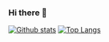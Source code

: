 ### Hi there 👋

[![Github stats](https://github-readme-stats.vercel.app/api?username=randomlylelo)](https://github.com/anuraghazra/github-readme-stats)
[![Top Langs](https://github-readme-stats.vercel.app/api/top-langs/?username=randomlylelo&layout=compact&hide=jupyter%20notebook)](https://github.com/anuraghazra/github-readme-stats)

<!--
**randomlylelo/randomlylelo** is a ✨ _special_ ✨ repository because its `README.md` (this file) appears on your GitHub profile.

Here are some ideas to get you started:

- 🔭 I’m currently working on ...
- 🌱 I’m currently learning ...
- 👯 I’m looking to collaborate on ...
- 🤔 I’m looking for help with ...
- 💬 Ask me about ...
- 📫 How to reach me: ...
- 😄 Pronouns: ...
- ⚡ Fun fact: ...
-->
